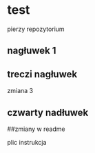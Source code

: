 # test
pierzy repozytorium


## nagłuwek 1


## treczi nagłuwek
zmiana 3

## czwarty nadłuwek

##zmiany w readme

plic instrukcja